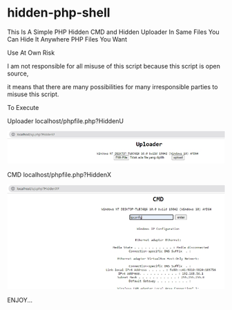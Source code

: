 # hidden-php-shell
This Is A Simple PHP Hidden CMD and Hidden Uploader In Same Files
You Can Hide It Anywhere PHP Files You Want

Use At Own Risk

I am not responsible for all misuse of this script because this script is open source, 

it means that there are many possibilities for many irresponsible parties to misuse this script.

To Execute 

Uploader
localhost/phpfile.php?HiddenU

![SS](SS/Uploader.jpg)

CMD
localhost/phpfile.php?HiddenX

![SS](SS/cmd.jpg)

ENJOY...
